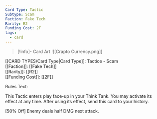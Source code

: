 ```yaml
---
Card Type: Tactic
Subtype: Scam
Faction: Fake Tech
Rarity: R2
Funding Cost: 2F
tags:
  - card
---
```

> [!info]- Card Art
> ![[Crapto Currency.png]]

[[CARD TYPES/Card Type|Card Type]]: Tactice - Scam  
[[Faction]]: [[Fake Tech]]  
[[Rarity]]: [[R2]]  
[[Funding Cost]]: [[2F]]  

Rules Text:  

This Tactic enters play face-up in your Think Tank. You may activate its effect at any time.
After using its effect, send this card to your history.  

[50% Off] Enemy deals half DMG next attack.  